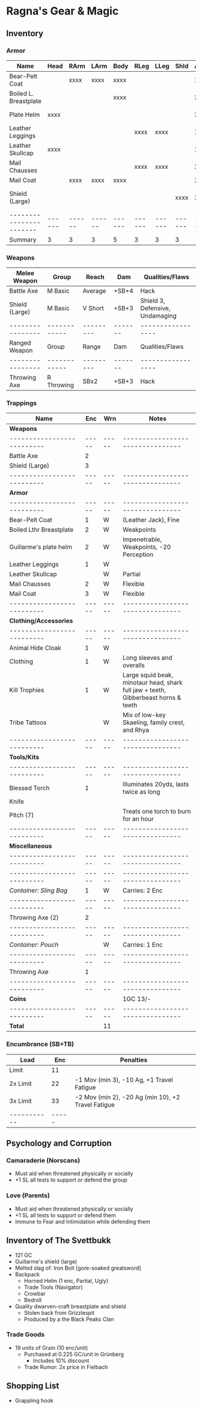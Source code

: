 # Ragna's Gear & Magic
## Inventory
### Armor
| Name                  | Head | RArm | LArm | Body | RLeg | LLeg | Shld | AP | Qualities/Flaws
|-----------------------|------|------|------|------|------|------|------|----|-----------------
| Bear-Pelt Coat        |      | xxxx | xxxx | xxxx |      |      |      |  1 | Fine
| Boiled L. Breastplate |      |      |      | xxxx |      |      |      |  2 | Weakpoints
| Plate Helm            | xxxx |      |      |      |      |      |      |  2 | Impenetrable, Weakpoints
| Leather Leggings      |      |      |      |      | xxxx | xxxx |      |  1 |
| Leather Skullcap      | xxxx |      |      |      |      |      |      |  1 | Partial
| Mail Chausses         |      |      |      |      | xxxx | xxxx |      |  2 | Flexible
| Mail Coat             |      | xxxx | xxxx | xxxx |      |      |      |  2 | Flexible
| Shield (Large)        |      |      |      |      |      |      | xxxx |  3 | Shield 3, Defensive, Undamaging
|-----------------------|------|------|------|------|------|------|------|----|-----------------
| Summary               |    3 |    3 |    3 |    5 |    3 |    3 |    3 |

### Weapons
| Melee Weapon   | Group      | Reach   | Dam   | Qualities/Flaws
|----------------|------------|---------|-------|-----------------
| Battle Axe     | M Basic    | Average | +SB+4 | Hack
| Shield (Large) | M Basic    | V Short | +SB+3 | Shield 3, Defensive, Undamaging
|----------------|------------|---------|-------|-----------------
| Ranged Weapon  | Group      | Range   | Dam   | Qualities/Flaws
|----------------|------------|---------|-------|-----------------
| Throwing Axe   | R Throwing | SBx2    | +SB+3 | Hack

### Trappings
| Name                     | Enc | Wrn | Notes
|--------------------------|-----|-----|--------------------------------
| **Weapons**              |     |     |
|--------------------------|-----|-----|--------------------------------
| Battle Axe               |   2 |     |
| Shield (Large)           |   3 |     |
|--------------------------|-----|-----|--------------------------------
| **Armor**                |     |     |
|--------------------------|-----|-----|--------------------------------
| Bear-Pelt Coat           |   1 |   W | (Leather Jack), Fine
| Boiled Lthr Breastplate  |   2 |   W | Weakpoints
| Guillarme's plate helm   |   2 |   W | Impenetrable, Weakpoints, -20 Perception
| Leather Leggings         |   1 |   W |
| Leather Skullcap         |     |   W | Partial
| Mail Chausses            |   2 |   W | Flexible
| Mail Coat                |   3 |   W | Flexible
|--------------------------|-----|-----|--------------------------------
| **Clothing/Accessories** |     |     |
|--------------------------|-----|-----|--------------------------------
| Animal Hide Cloak        |   1 |   W |
| Clothing                 |   1 |   W | Long sleeves and overalls
| Kill Trophies            |   1 |   W | Large squid beak, minotaur head, shark full jaw + teeth, Gibberbeast horns & teeth
| Tribe Tattoos            |     |   W | Mix of low-key Skaeling, family crest, and Rhya
|--------------------------|-----|-----|--------------------------------
| **Tools/Kits**           |     |     |
|--------------------------|-----|-----|--------------------------------
| Blessed Torch            |   1 |     | Illuminates 20yds, lasts twice as long
| Knife                    |     |     |
| Pitch (7)                |     |     | Treats one torch to burn for an hour
|--------------------------|-----|-----|--------------------------------
| **Miscellaneous**        |     |     |
|--------------------------|-----|-----|--------------------------------
|--------------------------|-----|-----|--------------------------------
| *Container: Sling Bag*   |   1 |   W | Carries: 2 Enc
|--------------------------|-----|-----|--------------------------------
| Throwing Axe (2)         |   2 |     |
|--------------------------|-----|-----|--------------------------------
| *Container: Pouch*       |     |   W | Carries: 1 Enc
|--------------------------|-----|-----|--------------------------------
| Throwing Axe             |   1 |     |
|--------------------------|-----|-----|--------------------------------
| **Coins**                |     |     | 1GC 13/- 
|--------------------------|-----|-----|--------------------------------
| **Total**                |     |  11 |

### Encumbrance (SB+TB)
| Load      | Enc | Penalties
|-----------|-----|------------
| Limit     |  11 |
| 2x Limit  |  22 | -1 Mov (min 3), -10 Ag, +1 Travel Fatigue
| 3x Limit  |  33 | -2 Mov (min 2), -20 Ag (min 10), +2 Travel Fatigue
|-----------|-----|

## Psychology and Corruption
### Camaraderie (Norscans)
- Must aid when threatened physically or socially
- +1 SL all tests to support or defend the group

### Love (Parents)
- Must aid when threatened physically or socially
- +1 SL all tests to support or defend them
- Immune to Fear and Intimidation while defending them

## Inventory of The Svettbukk
- 121 GC
- Guillarme's shield (large)
- Melted slag of: Iron Bolt [gore-soaked greatsword]
- Backpack
    - Horned Helm (1 enc, Partial, Ugly)
    - Trade Tools (Navigator)
    - Crowbar
    - Bedroll
- Quality dwarven-craft breastplate and shield
    - Stolen back from Grizzlespit
    - Produced by a the Black Peaks Clan

### Trade Goods
- 19 units of Grain (10 enc/unit)
    - Purchased at 0.225 GC/unit in Grünberg
        - Includes 10% discount
    - Trade Rumor: 2x price in Fielbach

## Shopping List
- Grappling hook